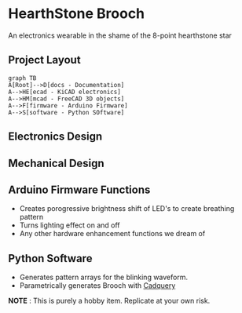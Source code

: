 # HearthStone Brooch

An electronics wearable in the shame of the 8-point hearthstone star

## Project Layout

```mermaid
graph TB
A[Root]-->D[docs - Documentation]
A-->HE[ecad - KiCAD electronics]
A-->HM[mcad - FreeCAD 3D objects]
A-->F[firmware - Arduino Firmware]
A-->S[software - Python SOftware]
```
## Electronics Design

## Mechanical Design

## Arduino Firmware Functions
- Creates porogressive brightness shift of LED's to create breathing pattern
- Turns lighting effect on and off
- Any other hardware enhancement functions we dream of

## Python Software
- Generates pattern arrays for the blinking waveform.
- Parametrically generates Brooch with [Cadquery](https://github.com/CadQuery/cadquery)

**NOTE** : This is purely a hobby item. Replicate at your own risk.

